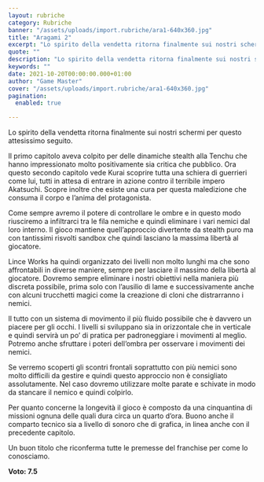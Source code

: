 ```yaml
---
layout: rubriche
category: Rubriche
banner: "/assets/uploads/import.rubriche/ara1-640x360.jpg"
title: "Aragami 2"
excerpt: "Lo spirito della vendetta ritorna finalmente sui nostri schermi per questo attesissimo seguito. Il primo capitolo aveva colpito per delle dinamiche stealth alla Tenchu che hanno impressionato molto positivamente sia critica che pubblico. Ora questo secondo capitolo vede Kurai scoprire tutta una schiera di guerrieri come lui, tutti in attesa di entrare in azione contro [&hellip"
quote: ""
description: "Lo spirito della vendetta ritorna finalmente sui nostri schermi per questo attesissimo seguito. Il primo capitolo aveva colpito per delle dinamiche stealth alla Tenchu che hanno impressionato molto positivamente sia critica che pubblico. Ora questo secondo capitolo vede Kurai scoprire tutta una schiera di guerrieri come lui, tutti in attesa di entrare in azione contro [&hellip"
keywords: ""
date: 2021-10-20T00:00:00.000+01:00
author: "Game Master"
cover: "/assets/uploads/import.rubriche/ara1-640x360.jpg"
pagination:
  enabled: true

---
```


Lo spirito della vendetta ritorna finalmente sui nostri schermi per questo attesissimo seguito.

Il primo capitolo aveva colpito per delle dinamiche stealth alla Tenchu che hanno impressionato molto positivamente sia critica che pubblico. Ora questo secondo capitolo vede Kurai scoprire tutta una schiera di guerrieri come lui, tutti in attesa di entrare in azione contro il terribile impero Akatsuchi. Scopre inoltre che esiste una cura per questa maledizione che consuma il corpo e l’anima del protagonista.

Come sempre avremo il potere di controllare le ombre e in questo modo riusciremo a infiltrarci tra le fila nemiche e quindi eliminare i vari nemici dal loro interno. Il gioco mantiene quell’approccio divertente da stealth puro ma con tantissimi risvolti sandbox che quindi lasciano la massima libertà al giocatore.

Lince Works ha quindi organizzato dei livelli non molto lunghi ma che sono affrontabili in diverse maniere, sempre per lasciare il massimo della libertà al giocatore. Dovremo sempre eliminare i nostri obiettivi nella maniera più discreta possibile, prima solo con l’ausilio di lame e successivamente anche con alcuni trucchetti magici come la creazione di cloni che distrarranno i nemici.

Il tutto con un sistema di movimento il più fluido possibile che è davvero un piacere per gli occhi. I livelli si sviluppano sia in orizzontale che in verticale e quindi servirà un po’ di pratica per padroneggiare i movimenti al meglio. Potremo anche sfruttare i poteri dell’ombra per osservare i movimenti dei nemici.

Se verremo scoperti gli scontri frontali soprattutto con più nemici sono molto difficili da gestire e quindi questo approccio non è consigliato assolutamente. Nel caso dovremo utilizzare molte parate e schivate in modo da stancare il nemico e quindi colpirlo.

Per quanto concerne la longevità il gioco è composto da una cinquantina di missioni ognuna delle quali dura circa un quarto d’ora. Buono anche il comparto tecnico sia a livello di sonoro che di grafica, in linea anche con il precedente capitolo.

Un buon titolo che riconferma tutte le premesse del franchise per come lo conosciamo.

**Voto: 7.5**